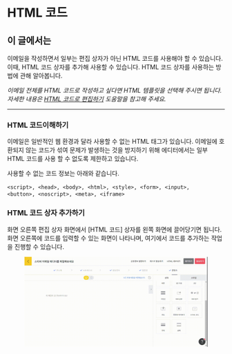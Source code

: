 # HTML 코드

## 이 글에서는

이메일을 작성하면서 일부는 편집 상자가 아닌 HTML 코드를 사용해야 할 수 있습니다. 이때, HTML 코드 상자를 추가해 사용할 수 있습니다. HTML 코드 상자를 사용하는 방법에 관해 알아봅니다.

_이메일 전체를 HTML 코드로 작성하고 싶다면 HTML 템플릿을 선택해 주시면 됩니다. 자세한 내용은_ [_HTML 코드로 편집하기_](../../undefined-1/html.md) _도움말을 참고해 주세요._

***

### HTML 코드이해하기

이메일은 일반적인 웹 환경과 달라 사용할 수 없는 HTML 태그가 있습니다. 이메일에 호환되지 않는 코드가 섞여 문제가 발생하는 것을 방지하기 위해 에디터에서는 일부 HTML 코드를 사용 할 수 없도록 제한하고 있습니다.

사용할 수 없는 코드 정보는 아래와 같습니다.

```
<script>, <head>, <body>, <html>, <style>, <form>, <input>, 
<button>, <noscript>, <meta>, <iframe>
```



### HTML 코드 상자 추가하기

화면 오른쪽 편집 상자 화면에서 \[HTML 코드] 상자를 왼쪽 화면에 끌어당기면 됩니다. 화면 오른쪽에 코드를 입력할 수 있는 화면이 나타나며, 여기에서 코드를 추가하는 작업을 진행할 수 있습니다.

<figure><img src="../../../.gitbook/assets/screencast-stibee.com-2024.04.22-14_33_48.gif" alt=""><figcaption></figcaption></figure>
